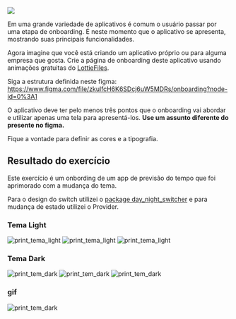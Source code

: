 ![](https://i.imgur.com/xG74tOh.png)

Em uma grande variedade de aplicativos é comum o usuário passar por uma etapa de onboarding. É neste momento que o aplicativo se apresenta, mostrando suas principais funcionalidades.

Agora imagine que você está criando um aplicativo próprio ou para alguma empresa que gosta. Crie a página de onboarding deste aplicativo usando animações gratuitas do [LottieFiles](https://lottiefiles.com/).

Siga a estrutura definida neste figma: https://www.figma.com/file/zkulfcH6K6SDcj6uW5MDRs/onboarding?node-id=0%3A1

O aplicativo deve ter pelo menos três pontos que o onboarding vai abordar e utilizar apenas uma tela para apresentá-los. **Use um assunto diferente do presente no figma.**

Fique a vontade para definir as cores e a tipografia.


## Resultado do exercício 
Este exercício é um onbording de um app de previsão do tempo que foi aprimorado com a mudança do tema.

Para o design do switch utilizei o [package day_night_switcher](https://pub.dev/packages/day_night_switcher)  e para mudança de estado utilizei o Provider.

### Tema Light
![print_tema_light](https://github.com/idilenebrito/onbording_previsao_do_tempo/blob/main/assets/prints/print_01.png)
![print_tema_light](https://github.com/idilenebrito/onbording_previsao_do_tempo/blob/main/assets/prints/print_02.png)
![print_tema_light](https://github.com/idilenebrito/onbording_previsao_do_tempo/blob/main/assets/prints/print_03.png)


### Tema Dark
![print_tem_dark](https://github.com/idilenebrito/onbording_previsao_do_tempo/blob/main/assets/prints/print_1.png)
![print_tem_dark](https://github.com/idilenebrito/onbording_previsao_do_tempo/blob/main/assets/prints/print_2.png)
![print_tem_dark](https://github.com/idilenebrito/onbording_previsao_do_tempo/blob/main/assets/prints/print_3.png)

### gif
![print_tem_dark](https://github.com/idilenebrito/onbording_previsao_do_tempo/blob/main/assets/prints/previsao_tempo.gif)
